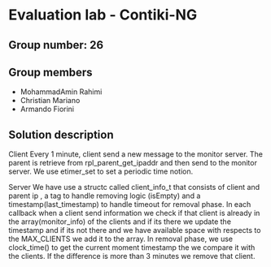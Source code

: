 # Evaluation lab - Contiki-NG

## Group number: 26

## Group members

- MohammadAmin Rahimi 
- Christian Mariano
- Armando Fiorini

## Solution description
Client
Every 1 minute, client send a new message to the monitor server. 
The parent is retrieve from rpl_parent_get_ipaddr and then send to the monitor server.
We use etimer_set to set a periodic time notion.

Server
We have use a structc called client_info_t that consists of client and parent ip , a tag to handle removing logic (isEmpty) and a timestamp(last_timestamp) to handle timeout for removal phase.
In each callback when a client send information we check if that client  is already in the array(monitor_info) of the clients and if its there we update the timestamp and if its not there and we have available space with respects to the MAX_CLIENTS we add it to the array.
In removal phase, we use clock_time() to get the current moment timestamp the we compare it with the clients. If the difference is more than 3 minutes we remove that client.
